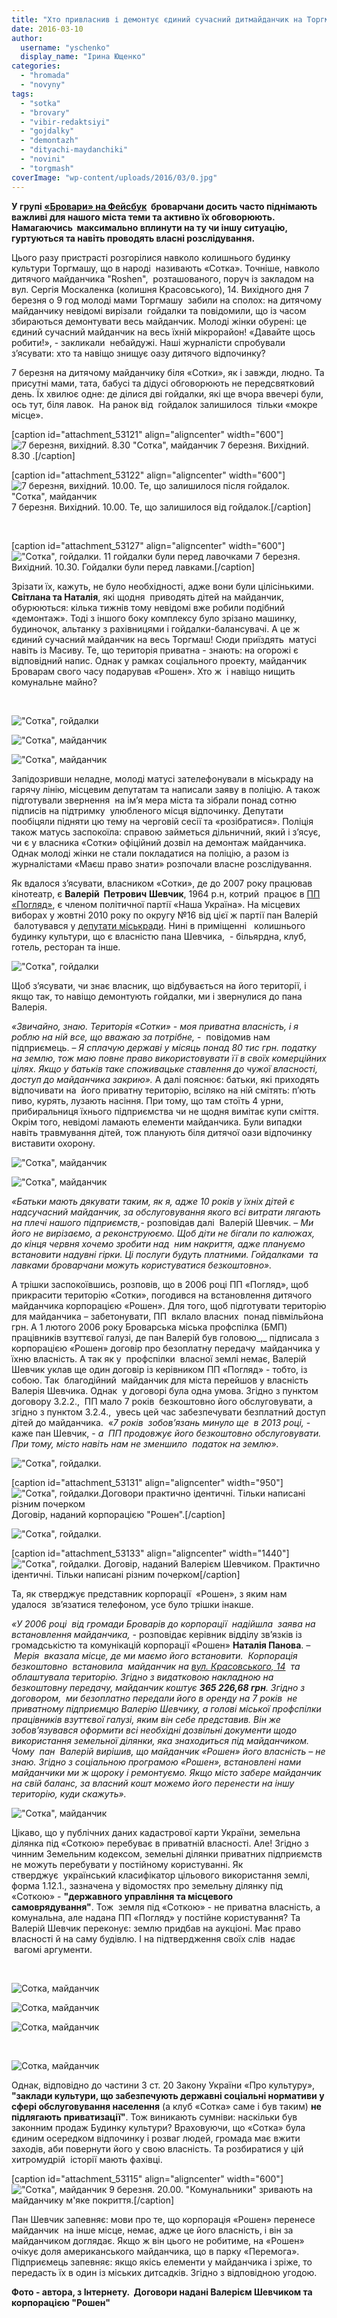 ```yaml
---
title: "Хто привласнив і демонтує єдиний сучасний дитмайданчик на Торгмаші? ОНОВЛЕНО"
date: 2016-03-10
author: 
  username: "yschenko"
  display_name: "Ірина Ющенко"
categories: 
  - "hromada"
  - "novyny"
tags: 
  - "sotka"
  - "brovary"
  - "vibir-redaktsiyi"
  - "gojdalky"
  - "demontazh"
  - "dityachi-maydanchiki"
  - "novini"
  - "torgmash"
coverImage: "wp-content/uploads/2016/03/0.jpg"
---
```


**У групі [«Бровари» на Фейсбук](https://www.facebook.com/groups/brovary/)  броварчани досить часто піднімають важливі для нашого міста теми та активно їх обговорюють. Намагаючись  максимально вплинути на ту чи іншу ситуацію, гуртуються та навіть проводять власні розслідування.**

Цього разу пристрасті розгорілися навколо колишнього будинку культури Торгмашу, що в народі  називають «Сотка». Точніше, навколо дитячого майданчика "Roshen",  розташованого, поруч із закладом на вул. Сергія Москаленка (колишня Красовського), 14. Вихідного дня 7 березня о 9 год молоді мами Торгмашу  забили на сполох: на дитячому майданчику невідомі вирізали  гойдалки та повідомили, що із часом збираються демонтувати весь майданчик. Молоді жінки обурені: це єдиний сучасний майданчик на весь їхній мікрорайон! «Давайте щось робити!», - закликали  небайдужі. Наші журналісти спробували з’ясувати: хто та навіщо знищує оазу дитячого відпочинку?

7 березня на дитячому майданчику біля «Сотки», як і завжди, людно. Та присутні мами, тата, бабусі та дідусі обговорюють не передсвятковий день. Їх хвилює одне: де ділися дві гойдалки, які ще вчора ввечері були, ось тут, біля лавок.  На ранок від  гойдалок залишилося  тільки «мокре місце».

\[caption id="attachment\_53121" align="aligncenter" width="600"\]![7 березня, вихідний. 8.30 "Сотка", майданчик](https://mpz.brovary.org/wp-content/uploads/2016/03/7-bereznya-vyhidnyj.-8.30.jpg) 7 березня. Вихідний. 8.30 .\[/caption\]

\[caption id="attachment\_53122" align="aligncenter" width="600"\]![7 березня, вихідний. 10.00. Те, що залишилося після гойдалок. "Сотка", майданчик](https://mpz.brovary.org/wp-content/uploads/2016/03/7-bereznya-vyhidnyj.-10.00.-Te-shho-zalyshylosya-pislya-gojdalok..jpg) 7 березня. Вихідний. 10.00. Те, що залишилося від гойдалок.\[/caption\]

 

\[caption id="attachment\_53127" align="aligncenter" width="600"\]![ "Сотка", гойдалки. 11 гойдалки були перед лавочками](https://mpz.brovary.org/wp-content/uploads/2016/03/11-gojdalky-buly-pered-lavochkamy.jpg) 7 березня. Вихідний. 10.30. Гойдалки були перед лавками.\[/caption\]

Зрізати їх, кажуть, не було необхідності, адже вони були цілісінькими. **Світлана та Наталія**, які щодня  приводять дітей на майданчик, обурюються: кілька тижнів тому невідомі вже робили подібний «демонтаж». Тоді з іншого боку комплексу було зрізано машинку, будиночок, альтанку з рахівницями і гойдалки-балансувачі. А це ж єдиний сучасний майданчик на весь Торгмаш! Сюди приїздять  матусі навіть із Масиву. Те, що територія приватна - знають: на огорожі є відповідний напис. Однак у рамках соціального проекту, майданчик Броварам свого часу подарував «Рошен». Хто ж  і навіщо нищить комунальне майно?

 

![ "Сотка", гойдалки](https://mpz.brovary.org/wp-content/uploads/2016/03/8.jpg)

![ "Сотка", майданчик](https://mpz.brovary.org/wp-content/uploads/2016/03/4-1.jpg)

![ "Сотка", майданчик](https://mpz.brovary.org/wp-content/uploads/2016/03/6-1.jpg)

Запідозривши неладне, молоді матусі зателефонували в міськраду на гарячу лінію, місцевим депутатам та написали заяву в поліцію. А також підготували звернення  на ім’я мера міста та зібрали понад сотню підписів на підтримку  улюбленого місця відпочинку. Депутати пообіцяли підняти цю тему на черговій сесії та «розібратися». Поліція також матусь заспокоїла: справою займеться дільничний, який і з’ясує, чи є у власника «Сотки» офіційний дозвіл на демонтаж майданчика. Однак молоді жінки не стали покладатися на поліцію, а разом із журналістами «Маєш право знати» розпочали власне розслідування.

Як вдалося з’ясувати, власником «Сотки», де до 2007 року працював кінотеатр, є **Валерій  Петрович** **Шевчик**, 1964 р.н, котрий  працює в [ПП «Погляд»](http://www.ua-region.com.ua/05476517), є членом політичної партії «Наша Україна». На місцевих виборах у жовтні 2010 року по округу №16 від цієї ж партії пан Валерій  балотувався у [депутати міськради](https://vk.com/topic-19348292_23968330?offset=20). Нині в приміщенні   колишнього будинку культури, що є власністю пана Шевчика,  - більярдна, клуб, готель, ресторан та інше.

![ "Сотка", гойдалки](https://mpz.brovary.org/wp-content/uploads/2016/03/7.jpg)

Щоб з’ясувати, чи знає власник, що відбувається на його території, і якщо так, то навіщо демонтують гойдалки, ми і звернулися до пана Валерія.

_«Звичайно, знаю. Територія «Сотки» - моя приватна власність, і я роблю на ній все, що вважаю за потрібне,_ -  повідомив нам підприємець. – _Я сплачую державі у місяць понад 80 тис грн. податку на землю, тож маю повне право використовувати її в своїх комерційних цілях. Якщо у батьків таке споживацьке ставлення до чужої власності, доступ до майданчика закрию»._ А далі пояснює: батьки, які приходять відпочивати на  його приватну територію, всіляко на ній смітять: п’ють пиво, курять, лузають насіння. При тому, що там стоїть 4 урни, прибиральниця їхнього підприємства чи не щодня вимітає купи сміття. Окрім того, невідомі ламають елементи майданчика. Були випадки навіть травмування дітей, тож планують біля дитячої оази відпочинку виставити охорону.

![ "Сотка", майданчик](https://mpz.brovary.org/wp-content/uploads/2016/03/2-1.jpg)

![ "Сотка", майданчик](https://mpz.brovary.org/wp-content/uploads/2016/03/5-1.jpg)

_«Батьки мають дякувати таким, як я, адже 10 років у їхніх дітей є надсучасний майданчик, за обслуговування якого всі витрати лягають на плечі нашого підприємств,-_ розповідав далі  Валерій Шевчик. – _Ми його не вирізаємо, а реконструюємо. Щоб діти не бігали по калюжах, до кінця червня хочемо зробити над  ним накриття, адже плануємо встановити надувні гірки. Ці послуги будуть платними. Гойдалками  та лавками броварчани можуть користуватися безкоштовно»._

А трішки заспокоївшись, розповів, що в 2006 році ПП «Погляд», щоб прикрасити територію «Сотки», погодився на встановлення дитячого майданчика корпорацією «Рошен». Для того, щоб підготувати територію для майданчика – забетонувати, ПП  вклало власних  понад півмільйона грн. А 1 лютого 2006 року Броварська міська профспілка (БМП) працівників взуттєвої галузі, де пан Валерій був головою_,_ підписала з корпорацією «Рошен» договір про безоплатну передачу  майданчика у їхню власність. А так як у  профспілки  власної землі немає, Валерій Шевчик уклав ще один договір із керівником ПП «Погляд» - тобто, із собою. Так  благодійний  майданчик для міста перейшов у власність Валерія Шевчика. Однак  у договорі була одна умова. Згідно з пунктом договору 3.2.2.,  ПП мало 7 років  безкоштовно його обслуговувати, а згідно з пунктом 3.2.4.,  увесь цей час забезпечувати безплатний доступ дітей до майданчика.  «_7 років  зобов’язань минуло ще  в 2013 році,_ - каже пан Шевчик, - _а  ПП продовжує його безкоштовно обслуговувати._ _При тому, місто навіть нам не зменшило  податок на землю»._

![ "Сотка", гойдалки.](https://mpz.brovary.org/wp-content/uploads/2016/03/16-SHevchyk.png)

\[caption id="attachment\_53131" align="aligncenter" width="950"\]![ "Сотка", гойдалки.Договори практично ідентичні. Тільки написані різним почерком](https://mpz.brovary.org/wp-content/uploads/2016/03/15-SHevchyk-2-Dogovory-praktychno-identychni.-Tilky-napysani-riznym-pocherkom.png) Договір, наданий корпорацією "Рошен".\[/caption\]

![ "Сотка", гойдалки.](https://mpz.brovary.org/wp-content/uploads/2016/03/13.png)

\[caption id="attachment\_53133" align="aligncenter" width="1440"\]![ "Сотка", гойдалки.](https://mpz.brovary.org/wp-content/uploads/2016/03/14.png) Договір, наданий Валерієм Шевчиком. Практично ідентичні. Тільки написані різним почерком\[/caption\]

Та, як стверджує представник корпорації  «Рошен», з яким нам удалося  зв’язатися телефоном, усе було трішки інакше.

_«У 2006 році  від громади Броварів до корпорації  надійшла  заява на встановлення майданчика, -_ розповідає керівник відділу зв’язків із громадськістю та комунікацій корпорації «Рошен» **Наталія Панова**. _–  Мерія  вказала місце, де ми маємо його встановити.  Корпорація безкоштовно  встановила  майданчик на [вул. Красовського, 14](http://www.roshen.ua/ru/social-activity/child-grounds)_  _та облаштувала територію. Згідно з видатковою накладною на безкоштовну передачу, майданчик коштує **365 226,68 грн**. Згідно з договором,  ми безоплатно передали його в оренду на 7 років  не приватному підприємцю Валерію Шевчику, а голові міської профспілки  працівників взуттєвої галузі, яким він себе представив. Він же зобов’язувався оформити всі необхідні дозвільні документи щодо використання земельної ділянки, яка знаходиться під майданчиком. Чому  пан  Валерій вирішив, що_ _майданчик «Рошен» його власність – не знаю. Згідно з соціальною програмою «Рошен», встановлені нами майданчики ми ж щороку і ремонтуємо. Якщо місто забере майданчик на свій баланс, за власний кошт можемо його перенести на іншу територію, куди скажуть»._

![ "Сотка", майданчик](https://mpz.brovary.org/wp-content/uploads/2016/03/1-1.jpg)

Цікаво, що у публічних даних кадастрової карти України, земельна ділянка під «Соткою» перебуває в приватній власності. Але! Згідно з чинним Земельним кодексом, земельні ділянки приватних підприємств не можуть перебувати у постійному користуванні. Як стверджує  український класифікатор цільового використання землі, форма 1.12.1., зазначена у відомостях про земельну ділянку під «Соткою» - **"державного управління та місцевого самоврядування"**. Тож  земля під «Соткою» - не приватна власність, а комунальна, але надана ПП «Погляд» у постійне користування? Та Валерій Шевчик переконує: землю придбав на аукціоні. Має право власності й на саму будівлю. І на підтвердження своїх слів  надає  вагомі аргументи.

 

![Сотка, майданчик](https://mpz.brovary.org/wp-content/uploads/2016/03/Bez-imeni1-1.png)

![Сотка, майданчик](https://mpz.brovary.org/wp-content/uploads/2016/03/Bez-imeni-1.png)

![Сотка, майданчик](https://mpz.brovary.org/wp-content/uploads/2016/03/213.jpg)

 

![Сотка, майданчик](https://mpz.brovary.org/wp-content/uploads/2016/03/214.jpg)

Однак, відповідно до частини 3 ст. 20 Закону України «Про культуру», **"заклади культури, що забезпечують державні соціальні нормативи у сфері обслуговування населення** (а клуб «Сотка» саме і був таким) **не підлягають приватизації"**. Тож виникають сумніви: наскільки був законним продаж Будинку культури? Враховуючи, що «Сотка» була єдиним осередком відпочинку і розваг людей, громада має вжити заходів, аби повернути його у свою власність. Та розбиратися у цій хитромудрій  історії мають фахівці.

\[caption id="attachment\_53115" align="aligncenter" width="600"\]![ "Сотка", майданчик](https://mpz.brovary.org/wp-content/uploads/2016/03/0.jpg) 9 березня. 20.00. "Комунальники" зривають на майданчику м'яке покриття.\[/caption\]

Пан Шевчик запевняє: мови про те, що корпорація «Рошен» перенесе майданчик  на інше місце, немає, адже це його власність, і він за майданчиком доглядає. Якщо ж він цього не робитиме, на «Рошен» очікує доля американського майданчика, що в парку «Перемога». Підприємець запевняє: якщо якісь елементи у майданчика і зріже, то передасть їх в один із міських дитсадків. Згідно з відповідною угодою.

**Фото - автора, з Інтернету.  Договори надані Валерієм Шевчиком та корпорацією "Рошен"**
